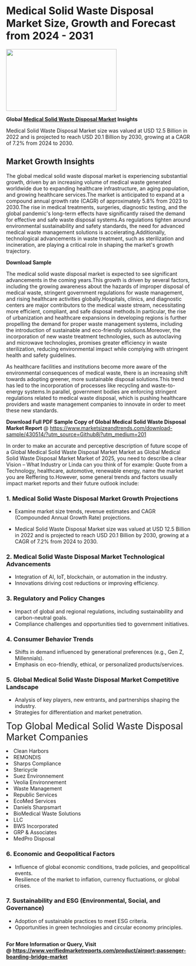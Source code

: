 <H1>Medical Solid Waste Disposal Market Size, Growth and Forecast from 2024 - 2031</H1><img class="aligncenter size-medium wp-image-584254" src="https://thirdeyenews.in/wp-content/uploads/2024/09/Global-Market-Research-300x168.jpeg" alt="" width="300" height="168" /><p><strong>Global&nbsp;<a href="https://www.marketsizeandtrends.com/download-sample/430514/?utm_source=Github8j?utm_medium=201">Medical Solid Waste Disposal Market</a> Insights</strong></p><p>Medical Solid Waste Disposal Market size was valued at USD 12.5 Billion in 2022 and is projected to reach USD 20.1 Billion by 2030, growing at a CAGR of 7.2% from 2024 to 2030.</p><p><h2>Market Growth Insights</h2> <p>The global medical solid waste disposal market is experiencing substantial growth, driven by an increasing volume of medical waste generated worldwide due to expanding healthcare infrastructure, an aging population, and growing healthcare services.The market is anticipated to expand at a compound annual growth rate (CAGR) of approximately 5.8% from 2023 to 2030.The rise in medical treatments, surgeries, diagnostic testing, and the global pandemic's long-term effects have significantly raised the demand for effective and safe waste disposal systems.As regulations tighten around environmental sustainability and safety standards, the need for advanced medical waste management solutions is accelerating.Additionally, technological advancements in waste treatment, such as sterilization and incineration, are playing a critical role in shaping the market's growth trajectory.</p> <p><strong>Download Sample</strong></p> <p>The medical solid waste disposal market is expected to see significant advancements in the coming years.This growth is driven by several factors, including the growing awareness about the hazards of improper disposal of medical waste, stringent government regulations for waste management, and rising healthcare activities globally.Hospitals, clinics, and diagnostic centers are major contributors to the medical waste stream, necessitating more efficient, compliant, and safe disposal methods.In particular, the rise of urbanization and healthcare expansions in developing regions is further propelling the demand for proper waste management systems, including the introduction of sustainable and eco-friendly solutions.Moreover, the incorporation of new waste treatment technologies, such as autoclaving and microwave technologies, promises greater efficiency in waste sterilization, reducing environmental impact while complying with stringent health and safety guidelines.<p>As healthcare facilities and institutions become more aware of the environmental consequences of medical waste, there is an increasing shift towards adopting greener, more sustainable disposal solutions.This trend has led to the incorporation of processes like recycling and waste-to-energy systems.In parallel, government bodies are enforcing stringent regulations related to medical waste disposal, which is pushing healthcare providers and waste management companies to innovate in order to meet these new standards.</p> <p><span class=""><strong>Download Full PDF Sample Copy of Global Medical Solid Waste Disposal Market Report</strong> @ <a href="https://www.marketsizeandtrends.com/download-sample/430514/?utm_source=Github8j?utm_medium=201" target="_blank">https://www.marketsizeandtrends.com/download-sample/430514/?utm_source=Github8j?utm_medium=201</a></span></p><p>In order to make an accurate and perceptive description of future scope of a Global&nbsp;Medical Solid Waste Disposal Market Market as Global&nbsp;Medical Solid Waste Disposal Market Market of 2025, you need to describe a clear Vision &ndash; What Industry or Linda can you think of for example: Quote from a Technology, healthcare, automotive, renewable energy, name the market you are Reffering to.However, some general trends and factors usually impact market reports and their future outlook include:</p><h3>1.&nbsp;<strong>Medical Solid Waste Disposal Market Growth Projections</strong></h3><ul><li>Examine market size trends, revenue estimates and CAGR (Compounded Annual Growth Rate) projections.</li><li><p>Medical Solid Waste Disposal Market size was valued at USD 12.5 Billion in 2022 and is projected to reach USD 20.1 Billion by 2030, growing at a CAGR of 7.2% from 2024 to 2030.</p></li></ul><h3>2.&nbsp;<strong>Medical Solid Waste Disposal Market Technological Advancements</strong></h3><ul><li>Integration of AI, IoT, blockchain, or automation in the industry.</li><li>Innovations driving cost reductions or improving efficiency.</li></ul><h3>3.&nbsp;<strong>Regulatory and Policy Changes</strong></h3><ul><li>Impact of global and regional regulations, including sustainability and carbon-neutral goals.</li><li>Compliance challenges and opportunities tied to government initiatives.</li></ul><h3>4.&nbsp;<strong>Consumer Behavior Trends</strong></h3><ul><li>Shifts in demand influenced by generational preferences (e.g., Gen Z, Millennials).</li><li>Emphasis on eco-friendly, ethical, or personalized products/services.</li></ul><h3>5.&nbsp;<strong>Global Medical Solid Waste Disposal Market Competitive Landscape</strong></h3><ul><li>Analysis of key players, new entrants, and partnerships shaping the industry.</li><li>Strategies for differentiation and market penetration.</li></ul><p data-pm-slice="1 1 []"><span style="color: inherit; font-family: inherit; font-size: 25px;">Top Global Medical Solid Waste Disposal Market Companies</span></p><div class="" data-test-id=""><p><li>Clean Harbors</li><li> REMONDIS</li><li> Sharps Compliance</li><li> Stericycle</li><li> Suez Environnement</li><li> Veolia Environnement</li><li> Waste Management</li><li> Republic Services</li><li> EcoMed Services</li><li> Daniels Sharpsmart</li><li> BioMedical Waste Solutions</li><li> LLC</li><li> BWS Incorporated</li><li> GRP & Associates</li><li> MedPro Disposal</li></p></div><h3>6.&nbsp;<strong>Economic and Geopolitical Factors</strong></h3><ul><li>Influence of global economic conditions, trade policies, and geopolitical events.</li><li>Resilience of the market to inflation, currency fluctuations, or global crises.</li></ul><h3>7.&nbsp;<strong>Sustainability and ESG (Environmental, Social, and Governance)</strong></h3><ul><li>Adoption of sustainable practices to meet ESG criteria.</li><li>Opportunities in green technologies and circular economy principles.</li></ul><h2><strong style="font-size: 14px;">For More Information or Query, Visit @&nbsp;</strong><a style="background-color: #ffffff; font-size: 14px;" href="https://www.marketsizeandtrends.com/report/medical-solid-waste-disposal-market/" target="_blank">https://www.verifiedmarketreports.com/product/airport-passenger-boarding-bridge-market</a></h2>